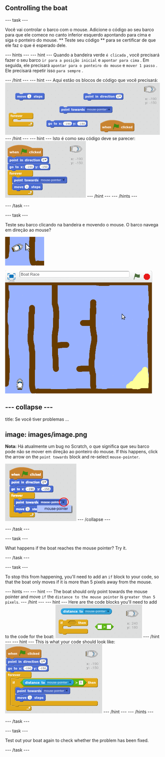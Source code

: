 ## Controlling the boat

\--- task \---

Você vai controlar o barco com o mouse. Adicione o código ao seu barco para que ele comece no canto inferior esquerdo apontando para cima e siga o ponteiro do mouse. ** Teste seu código ** para se certificar de que ele faz o que é esperado dele.

\--- hints \--- \--- hint \--- Quando a bandeira verde ` é clicada ` , você precisará fazer o seu barco ` ir para a posição inicial ` e ` apontar para cima ` . Em seguida, ele precisará `apontar para o ponteiro do mouse` e `mover 1 passo` . Ele precisará repetir isso `para sempre` .

\--- /hint \--- \--- hint \--- Aqui estão os blocos de código que você precisará: ![screenshot](images/boat-move-blocks.png) \--- /hint \--- \--- hint \--- Isto é como seu código deve se parecer: ![screenshot](images/boat-move-code.png) \--- /hint \--- \--- /hints \---

\--- /task \---

\--- task \---

Teste seu barco clicando na bandeira e movendo o mouse. O barco navega em direção ao mouse?

![screenshot](images/boat-mouse.png)

![screenshot](images/boat-pointer-test-anim.gif)

## \--- collapse \---

title: Se você tiver problemas ...

## image: images/image.png

**Nota:** Há atualmente um bug no Scratch, o que significa que seu barco pode não se mover em direção ao ponteiro do mouse. If this happens, click the arrow on the `point towards` block and re-select `mouse-pointer`.

![screenshot](images/boat-bug.png) \--- /collapse \---

\--- /task \---

\--- task \---

What happens if the boat reaches the mouse pointer? Try it.

\--- /task \---

\--- task \---

To stop this from happening, you'll need to add an `if` block to your code, so that the boat only moves if it is more than 5 pixels away from the mouse.

\--- hints \--- \--- hint \--- The boat should only point towards the mouse pointer and move `if` the `distance to the mouse pointer` is `greater than 5 pixels`. \--- /hint \--- \--- hint \--- Here are the code blocks you'll need to add to the code for the boat: ![screenshot](images/boat-pointer-blocks.png) \--- /hint \--- \--- hint \--- This is what your code should look like: ![screenshot](images/boat-pointer-code.png) \--- /hint \--- \--- /hints \---

\--- /task \---

\--- task \---

Test out your boat again to check whether the problem has been fixed.

\--- /task \---